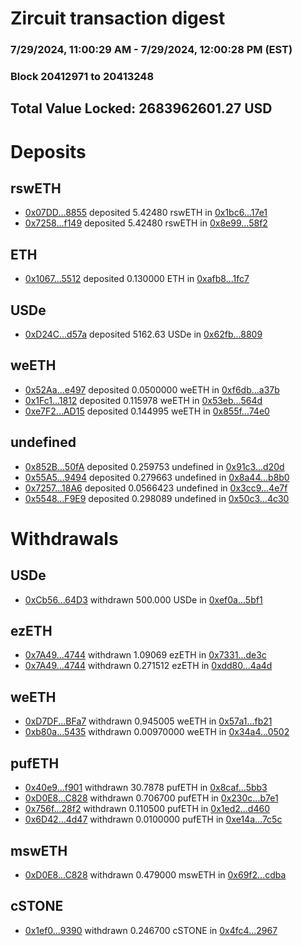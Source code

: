 # Zircuit transaction digest
### 7/29/2024, 11:00:29 AM - 7/29/2024, 12:00:28 PM (EST)
### Block 20412971 to 20413248

## Total Value Locked: 2683962601.27 USD

# Deposits
## rswETH
- [0x07DD...8855](https://etherscan.io/address/0x07DD41c29cef5EE3D010b9c2a709685C22298855) deposited 5.42480 rswETH in [0x1bc6...17e1](https://etherscan.io/tx/0x07DD41c29cef5EE3D010b9c2a709685C22298855)
- [0x7258...f149](https://etherscan.io/address/0x72586e97ccDc705986f4B6C3299Ed8AA6346f149) deposited 5.42480 rswETH in [0x8e99...58f2](https://etherscan.io/tx/0x72586e97ccDc705986f4B6C3299Ed8AA6346f149)
## ETH
- [0x1067...5512](https://etherscan.io/address/0x10673BCa828Eb398e0782c99db59a0Fbb5A45512) deposited 0.130000 ETH in [0xafb8...1fc7](https://etherscan.io/tx/0x10673BCa828Eb398e0782c99db59a0Fbb5A45512)
## USDe
- [0xD24C...d57a](https://etherscan.io/address/0xD24Cfe2d0fa81369ca6291c28ac5426e16B6d57a) deposited 5162.63 USDe in [0x62fb...8809](https://etherscan.io/tx/0xD24Cfe2d0fa81369ca6291c28ac5426e16B6d57a)
## weETH
- [0x52Aa...e497](https://etherscan.io/address/0x52Aa899454998Be5b000Ad077a46Bbe360F4e497) deposited 0.0500000 weETH in [0xf6db...a37b](https://etherscan.io/tx/0x52Aa899454998Be5b000Ad077a46Bbe360F4e497)
- [0x1Fc1...1812](https://etherscan.io/address/0x1Fc14D24dDa68A64e48533cA94e138761E711812) deposited 0.115978 weETH in [0x53eb...564d](https://etherscan.io/tx/0x1Fc14D24dDa68A64e48533cA94e138761E711812)
- [0xe7F2...AD15](https://etherscan.io/address/0xe7F243c8883Ef05D23cea54083eb74c6dC37AD15) deposited 0.144995 weETH in [0x855f...74e0](https://etherscan.io/tx/0xe7F243c8883Ef05D23cea54083eb74c6dC37AD15)
## undefined
- [0x852B...50fA](https://etherscan.io/address/0x852Be5C9602134B49ADB6A6dc8fa0448906c50fA) deposited 0.259753 undefined in [0x91c3...d20d](https://etherscan.io/tx/0x852Be5C9602134B49ADB6A6dc8fa0448906c50fA)
- [0x55A5...9494](https://etherscan.io/address/0x55A5907164f1271b37134c7f6F19174844689494) deposited 0.279663 undefined in [0x8a44...b8b0](https://etherscan.io/tx/0x55A5907164f1271b37134c7f6F19174844689494)
- [0x7257...18A6](https://etherscan.io/address/0x72574baf39FD86b4f79BF5F2f7DD65bD3F6b18A6) deposited 0.0566423 undefined in [0x3cc9...4e7f](https://etherscan.io/tx/0x72574baf39FD86b4f79BF5F2f7DD65bD3F6b18A6)
- [0x5548...F9E9](https://etherscan.io/address/0x5548D14E46bF650dA61E8F33b96cC5D14c89F9E9) deposited 0.298089 undefined in [0x50c3...4c30](https://etherscan.io/tx/0x5548D14E46bF650dA61E8F33b96cC5D14c89F9E9)
# Withdrawals
## USDe
- [0xCb56...64D3](https://etherscan.io/address/0xCb56792d44defdB67C4F364da274e8d0D4a364D3) withdrawn 500.000 USDe in [0xef0a...5bf1](https://etherscan.io/tx/0xCb56792d44defdB67C4F364da274e8d0D4a364D3)
## ezETH
- [0x7A49...4744](https://etherscan.io/address/0x7A493Be5c2ce014cD049Bf178a1ac0Db1B434744) withdrawn 1.09069 ezETH in [0x7331...de3c](https://etherscan.io/tx/0x7A493Be5c2ce014cD049Bf178a1ac0Db1B434744)
- [0x7A49...4744](https://etherscan.io/address/0x7A493Be5c2ce014cD049Bf178a1ac0Db1B434744) withdrawn 0.271512 ezETH in [0xdd80...4a4d](https://etherscan.io/tx/0x7A493Be5c2ce014cD049Bf178a1ac0Db1B434744)
## weETH
- [0xD7DF...BFa7](https://etherscan.io/address/0xD7DF7E085214743530afF339aFC420c7c720BFa7) withdrawn 0.945005 weETH in [0x57a1...fb21](https://etherscan.io/tx/0xD7DF7E085214743530afF339aFC420c7c720BFa7)
- [0xb80a...5435](https://etherscan.io/address/0xb80aCcBAc3C21A8cd95b59315D601Ec0A2C65435) withdrawn 0.00970000 weETH in [0x34a4...0502](https://etherscan.io/tx/0xb80aCcBAc3C21A8cd95b59315D601Ec0A2C65435)
## pufETH
- [0x40e9...f901](https://etherscan.io/address/0x40e9b40622999ecAcDb852148E770fc75859f901) withdrawn 30.7878 pufETH in [0x8caf...5bb3](https://etherscan.io/tx/0x40e9b40622999ecAcDb852148E770fc75859f901)
- [0xD0E8...C828](https://etherscan.io/address/0xD0E8E123568Dd23a9E2F432e02f22a3E6CfcC828) withdrawn 0.706700 pufETH in [0x230c...b7e1](https://etherscan.io/tx/0xD0E8E123568Dd23a9E2F432e02f22a3E6CfcC828)
- [0x756f...28f2](https://etherscan.io/address/0x756f391833451d1A40AAaABa247442B41Cb028f2) withdrawn 0.110500 pufETH in [0x1ed2...d460](https://etherscan.io/tx/0x756f391833451d1A40AAaABa247442B41Cb028f2)
- [0x6D42...4d47](https://etherscan.io/address/0x6D42Be1820945F88B2439152Fb8f4ef32CeF4d47) withdrawn 0.0100000 pufETH in [0xe14a...7c5c](https://etherscan.io/tx/0x6D42Be1820945F88B2439152Fb8f4ef32CeF4d47)
## mswETH
- [0xD0E8...C828](https://etherscan.io/address/0xD0E8E123568Dd23a9E2F432e02f22a3E6CfcC828) withdrawn 0.479000 mswETH in [0x69f2...cdba](https://etherscan.io/tx/0xD0E8E123568Dd23a9E2F432e02f22a3E6CfcC828)
## cSTONE
- [0x1ef0...9390](https://etherscan.io/address/0x1ef032C2bDF934d0AEd820E3f4b67DDB6FC39390) withdrawn 0.246700 cSTONE in [0x4fc4...2967](https://etherscan.io/tx/0x1ef032C2bDF934d0AEd820E3f4b67DDB6FC39390)
